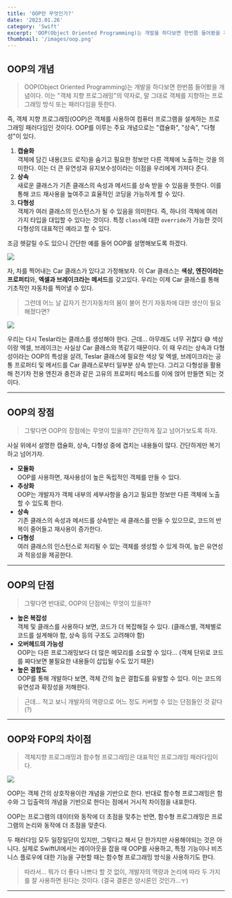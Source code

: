```yaml
---
title: 'OOP란 무엇인가?'
date: '2023.01.26'
category: 'Swift'
excerpt: 'OOP(Object Oriented Programming)는 개발을 하다보면 한번쯤 들어봤을 개념이다. 이는 "객체 지향 프로그래밍"의 약자로, 말 그대로 객체를 지향하는 프로그래밍 방식 또는 패러다임을 뜻한다.'
thumbnail: '/images/oop.png'
---
```


## OOP의 개념

> OOP(Object Oriented Programming)는 개발을 하다보면 한번쯤 들어봤을 개념이다.
> 이는 "객체 지향 프로그래밍"의 약자로, 말 그대로 객체를 지향하는 프로그래밍 방식 또는 패러다임을 뜻한다.

즉, 객체 지향 프로그래밍(OOP)은 객체를 사용하여 컴퓨터 프로그램을 설계하는 프로그래밍 패러다임인 것이다.
OOP를 이루는 주요 개념으로는 "캡슐화", "상속", "다형성"이 있다.

1. **캡슐화** </br>
   객체에 담긴 내용(코드 로직)을 숨기고 필요한 정보만 다른 객체에 노출하는 것을 의미한다. 이는 더 큰 유연성과 유지보수성이라는 이점을 우리에게 가져다 준다.
2. **상속** </br>
   새로운 클래스가 기존 클래스의 속성과 메서드를 상속 받을 수 있음을 뜻한다. 이를 통해 코드 재사용을 높여주고 효율적인 코딩을 가능하게 할 수 있다.
3. **다형성** </br>
   객체가 여러 클래스의 인스턴스가 될 수 있음을 의미한다. 즉, 하나의 객체에 여러 가지 타입을 대입할 수 있다는 것이다. 특정 `class`에 대한 `override`가 가능한 것이 다형성의 대표적인 예라고 할 수 있다.

조금 헷갈릴 수도 있으니 간단한 예를 들어 OOP를 설명해보도록 하겠다.

![](https://user-images.githubusercontent.com/67448481/214881246-e3605928-e8e7-451e-8acf-ec3797562a80.png)

자, 차를 찍어내는 Car 클래스가 있다고 가정해보자. 이 Car 클래스는 **색상, 엔진이라는 프로퍼티**와, **엑셀과 브레이크라는 메서드**를 갖고있다. 우리는 이제 Car 클래스를 통해 기초적인 자동차를 찍어낼 수 있다.

> 그런데 어느 날 갑자기 전기자동차의 붐이 불어 전기 자동차에 대한 생산이 필요해졌다면?

![](https://user-images.githubusercontent.com/67448481/214881249-33875688-fd05-4565-b114-35ccf39c2b19.png)

우리는 다시 Teslar라는 클래스를 생성해야 한다.
근데... 아무래도 너무 귀찮다 😅
색상이랑 엑셀, 브레이크는 사실상 Car 클래스와 똑같기 때문이다. 이 때 우리는 상속과 다형성이라는 OOP의 특성을 살려, Teslar 클래스에 필요한 색상 및 엑셀, 브레이크라는 공통 프로퍼티 및 메서드를 Car 클래스로부터 일부분 상속 받는다. 그리고 다형성을 활용해 전기차 전용 엔진과 충전과 같은 고유의 프로퍼티 메소드를 이에 얹어 만들면 되는 것이다.

---

## OOP의 장점

> 그렇다면 OOP의 장점에는 무엇이 있을까?
> 간단하게 짚고 넘어가보도록 하자.

사실 위에서 설명한 캡슐화, 상속, 다형성 중에 겹치는 내용들이 많다. 간단하게만 복기하고 넘어가자.

- **모듈화** </br>
  OOP를 사용하면, 재사용성이 높은 독립적인 객체를 만들 수 있다.
- **추상화** </br>
  OOP는 개발자가 객체 내부의 세부사항을 숨기고 필요한 정보만 다른 객체에 노출할 수 있도록 한다.
- **상속** </br>
  기존 클래스의 속성과 메서드를 상속받는 새 클래스를 만들 수 있으므로, 코드의 반복이 줄어들고 재사용이 증가한다.
- **다형성** </br>
  여러 클래스의 인스턴스로 처리될 수 있는 객체를 생성할 수 있게 하여, 높은 유연성과 적응성을 제공한다.

---

## OOP의 단점

> 그렇다면 반대로, OOP의 단점에는 무엇이 있을까?

- **높은 복잡성** </br>
  객체 및 클래스를 사용하다 보면, 코드가 더 복잡해질 수 있다. (클래스별, 객체별로 코드를 설계해야 함, 상속 등의 구조도 고려해야 함)
- **오버헤드의 가능성** </br>
  OOP는 다른 프로그래밍보다 더 많은 메모리를 소요할 수 있다... (객체 단위로 코드를 짜다보면 불필요한 내용들이 삽입될 수도 있기 때문)
- **높은 결합도** </br>
  OOP를 통해 개발하다 보면, 객체 간의 높은 결합도를 유발할 수 있다. 이는 코드의 유연성과 확장성을 저해한다.

> 근데... 적고 보니 개발자의 역량으로 어느 정도 커버할 수 있는 단점들인 것 같다(?)

---

## OOP와 FOP의 차이점

> 객체지향 프로그래밍과 함수형 프로그래밍은 대표적인 프로그래밍 패러다임이다.

![](https://user-images.githubusercontent.com/67448481/214881233-c6e49f54-cd22-470b-8482-8626e886cf0d.png)

OOP는 객체 간의 상호작용이란 개념을 기반으로 한다.
반대로 함수형 프로그래밍은 함수와 그 입출력의 개념을 기반으로 한다는 점에서 거시적 차이점을 내포한다.

OOP는 프로그램의 데이터와 동작에 더 초점을 맞추는 반면, 함수형 프로그래밍은 프로그램의 논리와 동작에 더 초점을 맞춘다.

두 패러다임 모두 일장일단이 있지만, 그렇다고 해서 단 한가지만 사용해야되는 것은 아니다. 실제로 SwiftUI에서는 레이아웃을 잡을 때 OOP를 사용하고, 특정 기능이나 비즈니스 플로우에 대한 기능을 구현할 때는 함수형 프로그래밍 방식을 사용하기도 한다.

> 따라서... 뭐가 더 좋다 나쁘다 할 것 없이, 개발자의 역량과 논리에 따라 두 가지를 잘 사용하면 된다는 것이다.
> (결국 결론은 양시론인 것인가...ㅜ)

---

